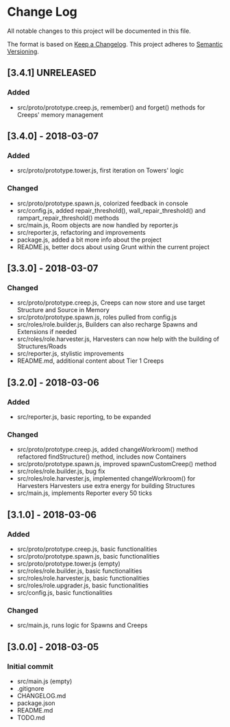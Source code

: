 # Change Log
All notable changes to this project will be documented in this file.

The format is based on [Keep a Changelog](http://keepachangelog.com/).
This project adheres to [Semantic Versioning](http://semver.org/).

## [3.4.1] UNRELEASED
### Added
- src/proto/prototype.creep.js, remember() and forget() methods for Creeps' memory management

## [3.4.0] - 2018-03-07
### Added
- src/proto/prototype.tower.js, first iteration on Towers' logic

### Changed
- src/proto/prototype.spawn.js, colorized feedback in console
- src/config.js, added repair_threshold(), wall_repair_threshold() and rampart_repair_threshold() methods
- src/main.js, Room objects are now handled by reporter.js
- src/reporter.js, refactoring and improvements
- package.js, added a bit more info about the project
- README.js, better docs about using Grunt within the current project

## [3.3.0] - 2018-03-07
### Changed
- src/proto/prototype.creep.js, Creeps can now store and use target Structure and Source in Memory
- src/proto/prototype.spawn.js, roles pulled from config.js
- src/roles/role.builder.js, Builders can also recharge Spawns and Extensions if needed
- src/roles/role.harvester.js, Harvesters can now help with the building of Structures/Roads
- src/reporter.js, stylistic improvements
- README.md, additional content about Tier 1 Creeps

## [3.2.0] - 2018-03-06
### Added
- src/reporter.js, basic reporting, to be expanded

### Changed
- src/proto/prototype.creep.js, added changeWorkroom() method
                                refactored findStructure() method, includes now Containers
- src/proto/prototype.spawn.js, improved spawnCustomCreep() method
- src/roles/role.builder.js, bug fix
- src/roles/role.harvester.js, implemented changeWorkroom() for Harvesters
                               Harvesters use extra energy for building Structures
- src/main.js, implements Reporter every 50 ticks

## [3.1.0] - 2018-03-06
### Added
- src/proto/prototype.creep.js, basic functionalities
- src/proto/prototype.spawn.js, basic functionalities
- src/proto/prototype.tower.js (empty)
- src/roles/role.builder.js, basic functionalities
- src/roles/role.harvester.js, basic functionalities
- src/roles/role.upgrader.js, basic functionalities
- src/config.js, basic functionalities

### Changed
- src/main.js, runs logic for Spawns and Creeps

## [3.0.0] - 2018-03-05
### Initial commit
- src/main.js (empty)
- .gitignore
- CHANGELOG.md
- package.json
- README.md
- TODO.md
